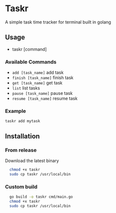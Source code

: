 # Taskr

A simple task time tracker for terminal built in golang

## Usage
-   taskr [command]

### Available Commands
-   `add [task_name]`        add task
-   `finish [task_name]`      finish task
-   `get [task_name]`         get task
-   `list`                              list tasks
-   `pause [task_name]`    pause task
-   `resume [task_name]`  resume task

### Example
`taskr add mytask`

## Installation

### From release
Download the latest binary
```bash
  chmod +x taskr
  sudo cp taskr /usr/local/bin
```

### Custom build
```bash
  go build -o taskr cmd/main.go
  chmod +x taskr
  sudo cp taskr /usr/local/bin
```
